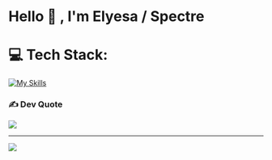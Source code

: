 <h1>Hello 👋 , I'm Elyesa / Spectre </h1>



# 💻 Tech Stack:
[![My Skills](https://skillicons.dev/icons?i=typescript,react,next,scss,tailwind,nodejs,express)](https://skillicons.dev)

### ✍️ Dev Quote
![](https://quotes-github-readme.vercel.app/api?type=horizontal&theme=radical)

---
[![](https://visitcount.itsvg.in/api?id=Spectrenard&icon=0&color=1)](https://visitcount.itsvg.in)

<!-- Proudly created with GPRM ( https://gprm.itvg.in ) -->
